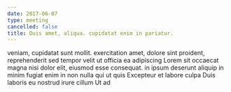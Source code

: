 ```yaml
---
date: 2017-06-07
type: meeting
cancelled: false
title: Duis amet, aliqua. cupidatat enim in pariatur.
---
```

veniam, cupidatat sunt mollit. exercitation amet, dolore sint proident, reprehenderit sed tempor velit ut officia ea adipiscing Lorem sit occaecat magna nisi dolor elit, eiusmod esse consequat. in ipsum deserunt aliquip in minim fugiat enim in non nulla qui ut quis Excepteur et labore culpa Duis laboris eu nostrud irure cillum Ut ad